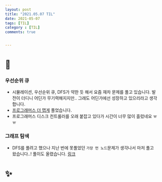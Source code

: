 ```yaml
---
layout: post
title: "2021.05.07 TIL"
date: 2021-05-07
tags: [TIL]
category : [TIL]
comments: true


---
```




# 🎉

### 우선순위 큐

- 시뮬레이션, 우선순위 큐, DFS가 약한 듯 해서 요즘 재차 문제를 풀고 있습니다. 발전이 더디니 어딘가 무기력해지지만.. 그래도 어딘가에선 성장하고 있으리라고 생각합니다.
- [프로그래머스 더 맵게](https://programmers.co.kr/learn/courses/30/lessons/42626) 풀었습니다.
- 프로그래머스 디스크 컨트롤러를 오래 붙잡고 있다가 시간이 너무 많이 흘렀네요 ㅠㅠ

### 그래프 탐색

- DFS를 풀려고 했으나 지난 번에 못풀었던 `가장 먼 노드`문제가 생각나서 마저 풀고 왔습니다..! 풀이도 올렸습니다. [링크](https://joomal.github.io//210507cp01/) 

# ✨

